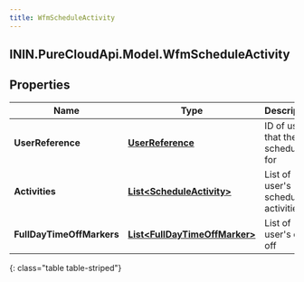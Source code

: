 ```yaml
---
title: WfmScheduleActivity
---
```

## ININ.PureCloudApi.Model.WfmScheduleActivity

## Properties

|Name | Type | Description | Notes|
|------------ | ------------- | ------------- | -------------|
| **UserReference** | [**UserReference**](UserReference.html) | ID of user that the schedule is for | [optional] |
| **Activities** | [**List&lt;ScheduleActivity&gt;**](ScheduleActivity.html) | List of user&#39;s scheduled activities | [optional] |
| **FullDayTimeOffMarkers** | [**List&lt;FullDayTimeOffMarker&gt;**](FullDayTimeOffMarker.html) | List of user&#39;s days off | [optional] |
{: class="table table-striped"}


